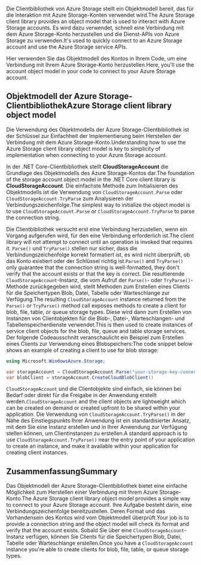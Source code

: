 <span data-ttu-id="5ddfc-101">Die Clientbibliothek von Azure Storage stellt ein Objektmodell bereit, das für die Interaktion mit Azure Storage-Konten verwendet wird.</span><span class="sxs-lookup"><span data-stu-id="5ddfc-101">The Azure Storage client library provides an object model that is used to interact with Azure Storage accounts.</span></span> <span data-ttu-id="5ddfc-102">Es wird dazu verwendet, schnell eine Verbindung mit dem Azure Storage-Konto herzustellen und die Dienst-APIs von Azure Storage zu verwenden.</span><span class="sxs-lookup"><span data-stu-id="5ddfc-102">It's used to quickly connect to an Azure Storage account and use the Azure Storage service APIs.</span></span> 

<span data-ttu-id="5ddfc-103">Hier verwenden Sie das Objektmodell des Kontos in Ihrem Code, um eine Verbindung mit Ihrem Azure Storage-Konto herzustellen.</span><span class="sxs-lookup"><span data-stu-id="5ddfc-103">Here, you'll use the account object model in your code to connect to your Azure Storage account.</span></span>

## <a name="azure-storage-client-library-object-model"></a><span data-ttu-id="5ddfc-104">Objektmodell der Azure Storage-Clientbibliothek</span><span class="sxs-lookup"><span data-stu-id="5ddfc-104">Azure Storage client library object model</span></span>

<span data-ttu-id="5ddfc-105">Die Verwendung des Objektmodells der Azure Storage-Clientbibliothek ist der Schlüssel zur Einfachheit der Implementierung beim Herstellen der Verbindung mit dem Azure Storage-Konto.</span><span class="sxs-lookup"><span data-stu-id="5ddfc-105">Understanding how to use the Azure Storage client library object model is key to simplicity of implementation when connecting to your Azure Storage account.</span></span>

<span data-ttu-id="5ddfc-106">In der .NET Core-Clientbibliothek stellt **CloudStorageAccount** die Grundlage des Objektmodells des Azure Storage-Kontos dar.</span><span class="sxs-lookup"><span data-stu-id="5ddfc-106">The foundation of the storage account object model in the .NET Core client library is **CloudStorageAccount**.</span></span> <span data-ttu-id="5ddfc-107">Die einfachste Methode zum Initialisieren des Objektmodells ist die Verwendung von `CloudStorageAccount.Parse` oder `CloudStorageAccount.TryParse` zum Analysieren der Verbindungszeichenfolge.</span><span class="sxs-lookup"><span data-stu-id="5ddfc-107">The simplest way to initialize the object model is to use `CloudStorageAccount.Parse` or `CloudStorageAccount.TryParse` to parse the connection string.</span></span>

<span data-ttu-id="5ddfc-108">Die Clientbibliothek versucht erst eine Verbindung herzustellen, wenn ein Vorgang aufgerufen wird, für den eine Verbindung erforderlich ist.</span><span class="sxs-lookup"><span data-stu-id="5ddfc-108">The client library will not attempt to connect until an operation is invoked that requires it.</span></span> <span data-ttu-id="5ddfc-109">`Parse()` und `TryParse()` stellen nur sicher, dass die Verbindungszeichenfolge korrekt formatiert ist, es wird nicht überprüft, ob das Konto existiert oder der Schlüssel richtig ist.</span><span class="sxs-lookup"><span data-stu-id="5ddfc-109">`Parse()` and `TryParse()` only guarantee that the connection string is well-formatted, they don't verify that the account exists or that the key is correct.</span></span> <span data-ttu-id="5ddfc-110">Die resultierende `CloudStorageAccount`-Instanz, die vom Aufruf der `Parse()`- oder `TryParse()`-Methode zurückgegeben wird, stellt Methoden zum Erstellen eines Clients für die Speichertypen Blob, Datei, Tabelle oder Warteschlange zur Verfügung.</span><span class="sxs-lookup"><span data-stu-id="5ddfc-110">The resulting `CloudStorageAccount` instance returned from the `Parse()` or `TryParse()` method call exposes methods to create a client for blob, file, table, or queue storage types.</span></span> <span data-ttu-id="5ddfc-111">Diese wird dann zum Erstellen von Instanzen von Clientobjekten für die Blob-, Datei-, Warteschlangen- und Tabellenspeicherdienste verwendet.</span><span class="sxs-lookup"><span data-stu-id="5ddfc-111">This is then used to create instances of service client objects for the blob, file, queue and table storage services.</span></span> <span data-ttu-id="5ddfc-112">Der folgende Codeausschnitt veranschaulicht ein Beispiel zum Erstellen eines Clients zur Verwendung eines Blobspeichers:</span><span class="sxs-lookup"><span data-stu-id="5ddfc-112">The code snippet below shows an example of creating a client to use for blob storage:</span></span>

```c#
using Microsoft.WindowsAzure.Storage;

var storageAccount = CloudStorageAccount.Parse("your-storage-key-connection-string");
var blobClient = storageAccount.CreateCloudBlobClient()
```

<span data-ttu-id="5ddfc-113">`CloudStorageAccount` und die Clientobjekte sind einfach, sie können bei Bedarf oder direkt für die Freigabe in der Anwendung erstellt werden.</span><span class="sxs-lookup"><span data-stu-id="5ddfc-113">`CloudStorageAccount` and the client objects are lightweight which can be created on demand or created upfront to be shared within your application.</span></span> <span data-ttu-id="5ddfc-114">Die Verwendung von `CloudStorageAccount.TryParse()` in der Nähe des Einstiegspunkts Ihrer Anwendung ist ein standardisierter Ansatz, mit dem Sie eine Instanz erstellen und in Ihrer Anwendung zur Verfügung stellen können, um Clientinstanzen zu erstellen.</span><span class="sxs-lookup"><span data-stu-id="5ddfc-114">A standard approach is to use `CloudStorageAccount.TryParse()` near the entry point of your application to create an instance, and make it available within your application for creating client instances.</span></span>

## <a name="summary"></a><span data-ttu-id="5ddfc-115">Zusammenfassung</span><span class="sxs-lookup"><span data-stu-id="5ddfc-115">Summary</span></span>

<span data-ttu-id="5ddfc-116">Das Objektmodell der Azure Storage-Clientbibliothek bietet eine einfache Möglichkeit zum Herstellen einer Verbindung mit Ihrem Azure Storage-Konto.</span><span class="sxs-lookup"><span data-stu-id="5ddfc-116">The Azure Storage client library object model provides a simple way to connect to your Azure Storage account.</span></span> <span data-ttu-id="5ddfc-117">Ihre Aufgabe besteht darin, eine Verbindungszeichenfolge bereitzustellen. Deren Format und das Vorhandensein des Kontos wird vom Objektmodell überprüft.</span><span class="sxs-lookup"><span data-stu-id="5ddfc-117">Your job is to provide a connection string and the object model will check its format and verify that the account exists.</span></span> <span data-ttu-id="5ddfc-118">Sobald Sie über eine `CloudStorageAccount`-Instanz verfügen, können Sie Clients für die Speichertypen Blob, Datei, Tabelle oder Warteschlange erstellen.</span><span class="sxs-lookup"><span data-stu-id="5ddfc-118">Once you have a `CloudStorageAccount` instance you're able to create clients for blob, file, table, or queue storage types.</span></span>
